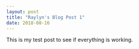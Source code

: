 ```yaml
---
layout: post
title: "Raylyn's Blog Post 1"
date: 2018-08-16
---
```


This is my test post to see if everything is working.
